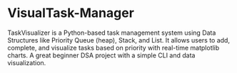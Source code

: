 # VisualTask-Manager
TaskVisualizer is a Python-based task management system using Data Structures like Priority Queue (heap), Stack, and List. It allows users to add, complete, and visualize tasks based on priority with real-time matplotlib charts. A great beginner DSA project with a simple CLI and data visualization.
